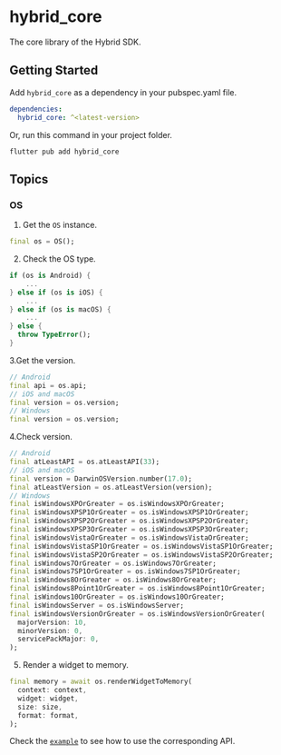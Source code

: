 # hybrid_core

The core library of the Hybrid SDK.

## Getting Started

Add `hybrid_core` as a dependency in your pubspec.yaml file.

``` YAML
dependencies:
  hybrid_core: ^<latest-version>
```

Or, run this command in your project folder.

``` shell
flutter pub add hybrid_core
```

## Topics

### OS

1. Get the `OS` instance.
``` Dart
final os = OS();
```
2. Check the OS type.
``` Dart
if (os is Android) {
    ...
} else if (os is iOS) {
    ...
} else if (os is macOS) {
    ...
} else {
  throw TypeError();
}
```
3.Get the version.
``` Dart
// Android
final api = os.api;
// iOS and macOS
final version = os.version;
// Windows
final version = os.version;
```
4.Check version.
``` Dart
// Android
final atLeastAPI = os.atLeastAPI(33);
// iOS and macOS
final version = DarwinOSVersion.number(17.0);
final atLeastVersion = os.atLeastVersion(version);
// Windows
final isWindowsXPOrGreater = os.isWindowsXPOrGreater;
final isWindowsXPSP1OrGreater = os.isWindowsXPSP1OrGreater;
final isWindowsXPSP2OrGreater = os.isWindowsXPSP2OrGreater;
final isWindowsXPSP3OrGreater = os.isWindowsXPSP3OrGreater;
final isWindowsVistaOrGreater = os.isWindowsVistaOrGreater;
final isWindowsVistaSP1OrGreater = os.isWindowsVistaSP1OrGreater;
final isWindowsVistaSP2OrGreater = os.isWindowsVistaSP2OrGreater;
final isWindows7OrGreater = os.isWindows7OrGreater;
final isWindows7SP1OrGreater = os.isWindows7SP1OrGreater;
final isWindows8OrGreater = os.isWindows8OrGreater;
final isWindows8Point1OrGreater = os.isWindows8Point1OrGreater;
final isWindows10OrGreater = os.isWindows10OrGreater;
final isWindowsServer = os.isWindowsServer;
final isWindowsVersionOrGreater = os.isWindowsVersionOrGreater(
  majorVersion: 10,
  minorVersion: 0,
  servicePackMajor: 0,
);
```
5. Render a widget to memory.
``` Dart
final memory = await os.renderWidgetToMemory(
  context: context,
  widget: widget,
  size: size,
  format: format,
);
```

Check the [`example`][1] to see how to use the corresponding API.

[1]: example